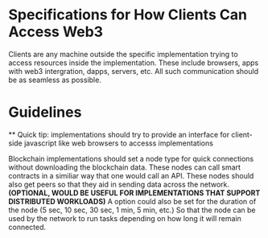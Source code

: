 # Specifications for How Clients Can Access Web3
Clients are any machine outside the specific implementation trying to access resources inside the implementation. These include browsers, apps with web3 intergration, dapps, servers, etc. All such communication should be as seamless as possible.

# Guidelines
** Quick tip: implementations should try to provide an interface for client-side javascript like web browsers to accesss implementations

Blockchain implementations should set a node type for quick connections without downloading the blockchain data. These nodes can call smart contracts in a similiar way that one would call an API. These nodes should also get peers so that they aid in sending data across the network. **(OPTIONAL, WOULD BE USEFUL FOR IMPLEMENTATIONS THAT SUPPORT DISTRIBUTED WORKLOADS)** A option could also be set for the duration of the node (5 sec, 10 sec, 30 sec, 1 min, 5 min, etc.) So that the node can be used by the network to run tasks depending on how long it will remain connected.
